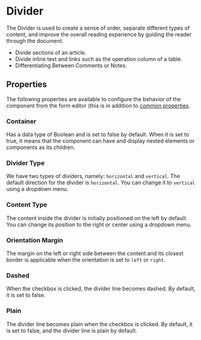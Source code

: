 # Divider

The Divider is used to create a sense of order, separate different types of content, and improve the overall reading experience by guiding the reader through the document.

- Divide sections of an article.
- Divide inline text and links such as the operation column of a table.
- Differentiating Between Comments or Notes.

[//]: # (<iframe width="100%" height="500" src="https://pd-docs-adminportal-test.shesha.dev/shesha/forms-designer/?id=fd020433-5ec7-41b2-9ddc-d86e3ed2c1ae" title="Divider Component" ></iframe>)

## Properties

The following properties are available to configure the behavior of the component from the form editor (this is in addition to [common properties](/docs/front-end-basics/form-components/common-component-properties.md).

### Container

Has a data type of Boolean and is set to false by default. When it is set to true, it means that the component can have and display nested elements or components as its children.

### Divider Type

We have two types of dividers, namely: `horizontal` and `vertical`. The default direction for the divider is `horizontal`. You can change it to `vertical` using a dropdown menu.

### Content Type

The content inside the divider is initially positioned on the left by default. You can change its position to the right or center using a dropdown menu.

### Orientation Margin

The margin on the left or right side between the content and its closest border is applicable when the orientation is set to `left` or `right`.

### Dashed

When the checkbox is clicked, the divider line becomes dashed. By default, it is set to false.

### Plain

The divider line becomes plain when the checkbox is clicked. By default, it is set to false, and the divider line is plain by default.

